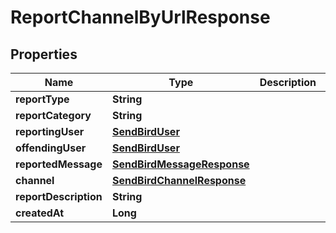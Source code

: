 

# ReportChannelByUrlResponse


## Properties

| Name | Type | Description | Notes |
|------------ | ------------- | ------------- | -------------|
|**reportType** | **String** |  |  [optional] |
|**reportCategory** | **String** |  |  [optional] |
|**reportingUser** | [**SendBirdUser**](SendBirdUser.md) |  |  [optional] |
|**offendingUser** | [**SendBirdUser**](SendBirdUser.md) |  |  [optional] |
|**reportedMessage** | [**SendBirdMessageResponse**](SendBirdMessageResponse.md) |  |  [optional] |
|**channel** | [**SendBirdChannelResponse**](SendBirdChannelResponse.md) |  |  [optional] |
|**reportDescription** | **String** |  |  [optional] |
|**createdAt** | **Long** |  |  [optional] |



